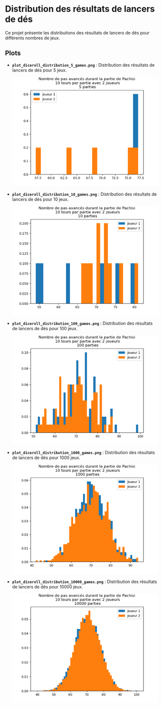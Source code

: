 # Distribution des résultats de lancers de dés

Ce projet présente les distributions des résultats de lancers de dés pour différents nombres de jeux.

## Plots

- **`plot_diceroll_distribution_5_games.png`** : Distribution des résultats de lancers de dés pour 5 jeux.
  
  ![Distribution pour 5 jeux](plot_diceroll_distribution_5_games.png)

- **`plot_diceroll_distribution_10_games.png`** : Distribution des résultats de lancers de dés pour 10 jeux.
  
  ![Distribution pour 10 jeux](plot_diceroll_distribution_10_games.png)

- **`plot_diceroll_distribution_100_games.png`** : Distribution des résultats de lancers de dés pour 100 jeux.
  
  ![Distribution pour 100 jeux](plot_diceroll_distribution_100_games.png)

- **`plot_diceroll_distribution_1000_games.png`** : Distribution des résultats de lancers de dés pour 1000 jeux.
  
  ![Distribution pour 1000 jeux](plot_diceroll_distribution_1000_games.png)

- **`plot_diceroll_distribution_10000_games.png`** : Distribution des résultats de lancers de dés pour 10000 jeux.
  
  ![Distribution pour 10000 jeux](plot_diceroll_distribution_10000_games.png)
